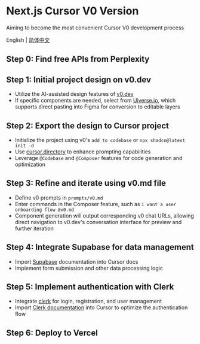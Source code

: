 # Next.js Cursor V0 Version

Aiming to become the most convenient Cursor V0 development process

English | [简体中文](./README.zh-CN.md)

## Step 0: Find free APIs from Perplexity

## Step 1: Initial project design on v0.dev

- Utilize the AI-assisted design features of [v0.dev](v0.dev)
- If specific components are needed, select from [Uiverse.io](Uiverse.io), which supports direct pasting into Figma for conversion to editable layers

## Step 2: Export the design to Cursor project

- Initialize the project using v0's `add to codebase` or `npx shadcn@latest init -d`
- Use [cursor.directory](cursor.directory) to enhance prompting capabilities
- Leverage `@Codebase` and `@Composer` features for code generation and optimization

## Step 3: Refine and iterate using v0.md file

- Define v0 prompts in `prompts/v0.md`
- Enter commands in the Composer feature, such as `i want a user onboarding flow @v0.md`
- Component generation will output corresponding v0 chat URLs, allowing direct navigation to v0.dev's conversation interface for preview and further iteration

## Step 4: Integrate Supabase for data management

- Import [Supabase](https://supabase.com/docs) documentation into Cursor docs
- Implement form submission and other data processing logic

## Step 5: Implement authentication with Clerk

- Integrate [clerk](https://clerk.com/docs) for login, registration, and user management
- Import [Clerk documentation](https://clerk.com/docs) into Cursor to optimize the authentication flow

## Step 6: Deploy to Vercel